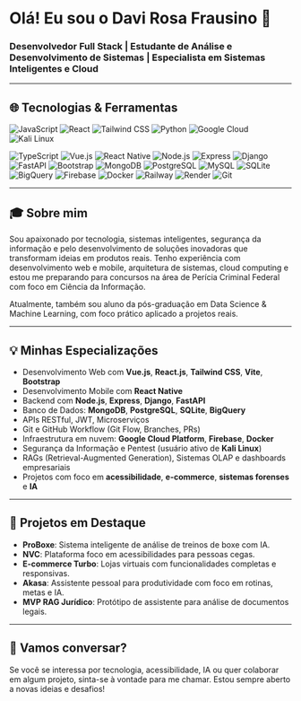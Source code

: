 # Olá! Eu sou o Davi Rosa Frausino 👋

### Desenvolvedor Full Stack | Estudante de Análise e Desenvolvimento de Sistemas | Especialista em Sistemas Inteligentes e Cloud

---
## 🌐 Tecnologias & Ferramentas
![JavaScript](https://img.shields.io/badge/-JavaScript-black?style=flat-square\&logo=javascript)
![React](https://img.shields.io/badge/-React-61DAFB?style=flat-square\&logo=react)
![Tailwind CSS](https://img.shields.io/badge/-Tailwind_CSS-38B2AC?style=flat-square\&logo=tailwind-css)
![Python](https://img.shields.io/badge/-Python-3776AB?style=flat-square\&logo=python)
![Google Cloud](https://img.shields.io/badge/-Google%20Cloud-4285F4?style=flat-square\&logo=google-cloud)
![Kali Linux](https://img.shields.io/badge/-Kali_Linux-557C94?style=flat-square\&logo=kalilinux)


![TypeScript](https://img.shields.io/badge/-TypeScript-3178C6?style=flat-square\&logo=typescript)
![Vue.js](https://img.shields.io/badge/-Vue.js-4FC08D?style=flat-square\&logo=vue.js)
![React Native](https://img.shields.io/badge/-React%20Native-20232A?style=flat-square\&logo=react)
![Node.js](https://img.shields.io/badge/-Node.js-339933?style=flat-square\&logo=node.js)
![Express](https://img.shields.io/badge/-Express-black?style=flat-square\&logo=express)
![Django](https://img.shields.io/badge/-Django-092E20?style=flat-square\&logo=django)
![FastAPI](https://img.shields.io/badge/-FastAPI-009688?style=flat-square\&logo=fastapi)
![Bootstrap](https://img.shields.io/badge/-Bootstrap-7952B3?style=flat-square\&logo=bootstrap)
![MongoDB](https://img.shields.io/badge/-MongoDB-47A248?style=flat-square\&logo=mongodb)
![PostgreSQL](https://img.shields.io/badge/-PostgreSQL-336791?style=flat-square\&logo=postgresql)
![MySQL](https://img.shields.io/badge/-MySQL-4479A1?style=flat-square\&logo=mysql)
![SQLite](https://img.shields.io/badge/-SQLite-003B57?style=flat-square\&logo=sqlite)
![BigQuery](https://img.shields.io/badge/-BigQuery-669DF6?style=flat-square\&logo=google-cloud)
![Firebase](https://img.shields.io/badge/-Firebase-FFCA28?style=flat-square\&logo=firebase)
![Docker](https://img.shields.io/badge/-Docker-2496ED?style=flat-square\&logo=docker)
![Railway](https://img.shields.io/badge/-Railway-000000?style=flat-square\&logo=railway)
![Render](https://img.shields.io/badge/-Render-46E3B7?style=flat-square\&logo=render)
![Git](https://img.shields.io/badge/-Git-F05032?style=flat-square\&logo=git)


---

## 🎓 Sobre mim

Sou apaixonado por tecnologia, sistemas inteligentes, segurança da informação e pelo desenvolvimento de soluções inovadoras que transformam ideias em produtos reais. Tenho experiência com desenvolvimento web e mobile, arquitetura de sistemas, cloud computing e estou me preparando para concursos na área de Perícia Criminal Federal com foco em Ciência da Informação.

Atualmente, também sou aluno da pós-graduação em Data Science & Machine Learning, com foco prático aplicado a projetos reais.

---

## 💡 Minhas Especializações

* Desenvolvimento Web com **Vue.js**, **React.js**, **Tailwind CSS**, **Vite**, **Bootstrap**
* Desenvolvimento Mobile com **React Native**
* Backend com **Node.js**, **Express**, **Django**, **FastAPI**
* Banco de Dados: **MongoDB**, **PostgreSQL**, **SQLite**, **BigQuery**
* APIs RESTful, JWT, Microserviços
* Git e GitHub Workflow (Git Flow, Branches, PRs)
* Infraestrutura em nuvem: **Google Cloud Platform**, **Firebase**, **Docker**
* Segurança da Informação e Pentest (usuário ativo de **Kali Linux**)
* RAGs (Retrieval-Augmented Generation), Sistemas OLAP e dashboards empresariais
* Projetos com foco em **acessibilidade**, **e-commerce**, **sistemas forenses** e **IA**

---

## 🚀 Projetos em Destaque

* **ProBoxe**: Sistema inteligente de análise de treinos de boxe com IA. 
* **NVC**: Plataforma foco em acessibilidades para pessoas cegas.
* **E-commerce Turbo**: Lojas virtuais com funcionalidades completas e responsivas.
* **Akasa**: Assistente pessoal para produtividade com foco em rotinas, metas e IA.
* **MVP RAG Jurídico**: Protótipo de assistente para análise de documentos legais.

---

## 🙌 Vamos conversar?

Se você se interessa por tecnologia, acessibilidade, IA ou quer colaborar em algum projeto, sinta-se à vontade para me chamar. Estou sempre aberto a novas ideias e desafios!

